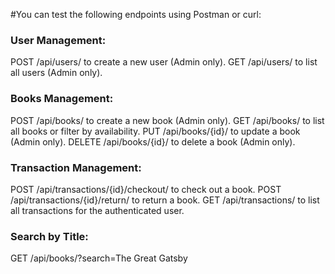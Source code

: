 #You can test the following endpoints using Postman or curl:

### User Management:
POST /api/users/ to create a new user (Admin only).
GET /api/users/ to list all users (Admin only).

### Books Management:
POST /api/books/ to create a new book (Admin only).
GET /api/books/ to list all books or filter by availability.
PUT /api/books/{id}/ to update a book (Admin only).
DELETE /api/books/{id}/ to delete a book (Admin only).

### Transaction Management:
POST /api/transactions/{id}/checkout/ to check out a book.
POST /api/transactions/{id}/return/ to return a book.
GET /api/transactions/ to list all transactions for the authenticated user.

### Search by Title:
GET /api/books/?search=The Great Gatsby